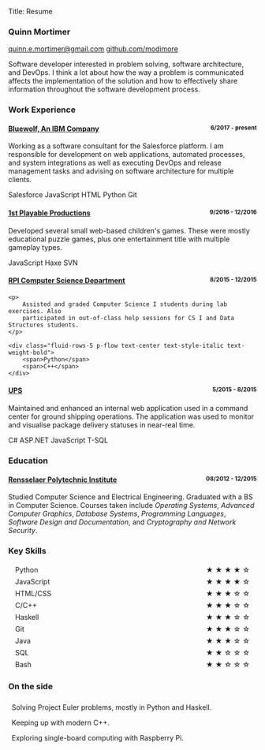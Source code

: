 Title: Resume

### Quinn Mortimer

<div class="links text-center">
	<a href="mailto:quinn.e.mortimer&#64;gmail.com">quinn.e.mortimer&#64;gmail.com</a>
	<a href="https://github.com/modimore"><span class="print-visible">github.com/</span>modimore</a>
</div>

Software developer interested in problem solving, software architecture, and
DevOps. I think a lot about how the way a problem is communicated affects the
implementation of the solution and how to effectively share information throughout
the software development process.

### Work Experience

<h4 class="text-left">
	<a href="https://www.bluewolf.com/">Bluewolf, An IBM Company</a>
	<small style="float:right">6/2017 - present</small>
</h4>

Working as a software consultant for the Salesforce platform. I am responsible for
development on web applications, automated processes, and system integrations
as well as executing DevOps and release management tasks and advising on software
architecture for multiple clients.

<div class="fluid-rows-5 p-flow text-center text-style-italic text-weight-bold">
	<span>Salesforce</span>
	<span>JavaScript</span>
	<span>HTML</span>
	<span>Python</span>
	<span>Git</span>
</div>

<h4 class="text-left">
	<a href="http://www.1stplayable.com/">1st Playable Productions</a>
	<small style="float:right">9/2016 - 12/2016</small>
</h4>

Developed several small web-based children's games. These were mostly educational
puzzle games, plus one entertainment title with multiple gameplay types.

<div class="fluid-rows-5 p-flow text-center text-style-italic text-weight-bold">
	<span>JavaScript</span>
	<span>Haxe</span>
	<span>SVN</span>
</div>

<div class="print-hidden">
	<h4 class="text-left">
		<a href="https://www.cs.rpi.edu/">RPI Computer Science Department</a>
		<small style="float:right">8/2015 - 12/2015</small>
	</h4>
	
	<p>
		Assisted and graded Computer Science I students during lab exercises. Also
		participated in out-of-class help sessions for CS I and Data Structures students.
	</p>
	
	<div class="fluid-rows-5 p-flow text-center text-style-italic text-weight-bold">
		<span>Python</span>
		<span>C++</span>
	</div>
</div>

<h4 class="text-left">
	<a href="https://ups.com/">UPS</a>
	<small style="float:right">5/2015 - 8/2015</small>
</h4>

Maintained and enhanced an internal web application used in a command
center for ground shipping operations. The application was used to monitor and
visualise package delivery statuses in near-real time.

<div class="fluid-rows-5 p-flow text-center text-style-italic text-weight-bold">
	<span>C#</span>
	<span>ASP.NET</span>
	<span>JavaScript</span>
	<span>T-SQL</span>
</div>

### Education

<h4 class="text-left">
	<a href="https://rpi.edu/">Rensselaer Polytechnic Institute</a>
	<small style="float:right">08/2012 - 12/2015</small>
</h4>

Studied Computer Science and Electrical Engineering. Graduated with a
BS in Computer Science. Courses taken include *Operating Systems*,
*Advanced Computer Graphics*, *Database Systems*, *Programming Languages*,
*Software Design and Documentation*, and *Cryptography and Network Security*.

<h3 class="print-hidden">Key Skills</h3>

<div class="fluid-rows-3 print-hidden">
	<div style="padding: 0.25em 1em">Python <span style="float:right">&#9733; &#9733; &#9733; &#9733; &#9734;</span></div>
	<div style="padding: 0.25em 1em">JavaScript <span style="float:right">&#9733; &#9733; &#9733; &#9733; &#9734;</span></div>
	<div style="padding: 0.25em 1em">HTML/CSS <span style="float:right">&#9733; &#9733; &#9733; &#9734; &#9734;</span></div>
	<div style="padding: 0.25em 1em">C/C++ <span style="float:right">&#9733; &#9733; &#9733; &#9734; &#9734;</span></div>
	<div style="padding: 0.25em 1em">Haskell <span style="float:right">&#9733; &#9733; &#9733; &#9734; &#9734;</span></div>
	<div style="padding: 0.25em 1em">Git <span style="float:right">&#9733; &#9733; &#9733; &#9734; &#9734;</span></div>
	<div style="padding: 0.25em 1em">Java <span style="float:right">&#9733; &#9733; &#9733; &#9734; &#9734;</span></div>
	<div style="padding: 0.25em 1em">SQL <span style="float:right">&#9733; &#9733; &#9734; &#9734; &#9734;</span></div>
	<div style="padding: 0.25em 1em">Bash <span style="float:right">&#9733; &#9733; &#9734; &#9734; &#9734;</span></div>
</div>

### On the side

<div class="fluid-rows-3">
	<div style="padding: 0.5em">
		Solving Project Euler problems, mostly in Python and Haskell.
	</div>
	<div style="padding: 0.5em">
		Keeping up with modern C++.
	</div>
	<div style="padding: 0.5em">
		Exploring single-board computing with Raspberry Pi.
	</div>
</div>
